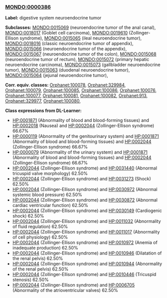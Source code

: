 
### [MONDO:0000386](http://purl.obolibrary.org/obo/MONDO_0000386)
**Label:** digestive system neuroendocrine tumor

**Subclasses:** [MONDO:0015069](http://purl.obolibrary.org/obo/MONDO_0015069) (neuroendocrine tumor of the anal canal), [MONDO:0018017](http://purl.obolibrary.org/obo/MONDO_0018017) (Goblet cell carcinoma), [MONDO:0019610](http://purl.obolibrary.org/obo/MONDO_0019610) (Zollinger-Ellison syndrome), [MONDO:0015065](http://purl.obolibrary.org/obo/MONDO_0015065) (ileal neuroendocrine tumor), [MONDO:0018016](http://purl.obolibrary.org/obo/MONDO_0018016) (classic neuroendocrine tumor of appendix), [MONDO:0015066](http://purl.obolibrary.org/obo/MONDO_0015066) (neuroendocrine tumor of the appendix), [MONDO:0015067](http://purl.obolibrary.org/obo/MONDO_0015067) (neuroendocrine tumor of the colon), [MONDO:0015068](http://purl.obolibrary.org/obo/MONDO_0015068) (neuroendocrine tumor of rectum), [MONDO:0015072](http://purl.obolibrary.org/obo/MONDO_0015072) (primary hepatic neuroendocrine carcinoma), [MONDO:0015073](http://purl.obolibrary.org/obo/MONDO_0015073) (gallbladder neuroendocrine tumor), [MONDO:0015063](http://purl.obolibrary.org/obo/MONDO_0015063) (duodenal neuroendocrine tumor), [MONDO:0015064](http://purl.obolibrary.org/obo/MONDO_0015064) (jejunal neuroendocrine tumor), 

**Corr. equiv. classes:** [Orphanet:100078](http://www.orpha.net/ORDO/Orphanet_100078), [Orphanet:329984](http://www.orpha.net/ORDO/Orphanet_329984), [Orphanet:100079](http://www.orpha.net/ORDO/Orphanet_100079), [Orphanet:100085](http://www.orpha.net/ORDO/Orphanet_100085), [Orphanet:100086](http://www.orpha.net/ORDO/Orphanet_100086), [Orphanet:100076](http://www.orpha.net/ORDO/Orphanet_100076), [Orphanet:100077](http://www.orpha.net/ORDO/Orphanet_100077), [Orphanet:100081](http://www.orpha.net/ORDO/Orphanet_100081), [Orphanet:100082](http://www.orpha.net/ORDO/Orphanet_100082), [Orphanet:913](http://www.orpha.net/ORDO/Orphanet_913), [Orphanet:329977](http://www.orpha.net/ORDO/Orphanet_329977), [Orphanet:100080](http://www.orpha.net/ORDO/Orphanet_100080), 

**Class expressions from DL-Learner:**

- [HP:0001871](http://purl.obolibrary.org/obo/HP_0001871) (Abnormality of blood and blood-forming tissues) and [HP:0002018](http://purl.obolibrary.org/obo/HP_0002018) (Nausea) and [HP:0002044](http://purl.obolibrary.org/obo/HP_0002044) (Zollinger-Ellison syndrome) 66.67%
- [HP:0000119](http://purl.obolibrary.org/obo/HP_0000119) (Abnormality of the genitourinary system) and [HP:0001871](http://purl.obolibrary.org/obo/HP_0001871) (Abnormality of blood and blood-forming tissues) and [HP:0002044](http://purl.obolibrary.org/obo/HP_0002044) (Zollinger-Ellison syndrome) 66.67%
- [HP:0000079](http://purl.obolibrary.org/obo/HP_0000079) (Abnormality of the urinary system) and [HP:0001871](http://purl.obolibrary.org/obo/HP_0001871) (Abnormality of blood and blood-forming tissues) and [HP:0002044](http://purl.obolibrary.org/obo/HP_0002044) (Zollinger-Ellison syndrome) 66.67%
- [HP:0002044](http://purl.obolibrary.org/obo/HP_0002044) (Zollinger-Ellison syndrome) and [HP:0031440](http://purl.obolibrary.org/obo/HP_0031440) (Abnormal tricuspid valve morphology) 62.50%
- [HP:0002044](http://purl.obolibrary.org/obo/HP_0002044) (Zollinger-Ellison syndrome) and [HP:0031273](http://purl.obolibrary.org/obo/HP_0031273) (Shock) 62.50%
- [HP:0002044](http://purl.obolibrary.org/obo/HP_0002044) (Zollinger-Ellison syndrome) and [HP:0030972](http://purl.obolibrary.org/obo/HP_0030972) (Abnormal systemic blood pressure) 62.50%
- [HP:0002044](http://purl.obolibrary.org/obo/HP_0002044) (Zollinger-Ellison syndrome) and [HP:0030872](http://purl.obolibrary.org/obo/HP_0030872) (Abnormal cardiac ventricular function) 62.50%
- [HP:0002044](http://purl.obolibrary.org/obo/HP_0002044) (Zollinger-Ellison syndrome) and [HP:0030149](http://purl.obolibrary.org/obo/HP_0030149) (Cardiogenic shock) 62.50%
- [HP:0002044](http://purl.obolibrary.org/obo/HP_0002044) (Zollinger-Ellison syndrome) and [HP:0011032](http://purl.obolibrary.org/obo/HP_0011032) (Abnormality of fluid regulation) 62.50%
- [HP:0002044](http://purl.obolibrary.org/obo/HP_0002044) (Zollinger-Ellison syndrome) and [HP:0011017](http://purl.obolibrary.org/obo/HP_0011017) (Abnormality of cell physiology) 62.50%
- [HP:0002044](http://purl.obolibrary.org/obo/HP_0002044) (Zollinger-Ellison syndrome) and [HP:0010972](http://purl.obolibrary.org/obo/HP_0010972) (Anemia of inadequate production) 62.50%
- [HP:0002044](http://purl.obolibrary.org/obo/HP_0002044) (Zollinger-Ellison syndrome) and [HP:0010946](http://purl.obolibrary.org/obo/HP_0010946) (Dilatation of the renal pelvis) 62.50%
- [HP:0002044](http://purl.obolibrary.org/obo/HP_0002044) (Zollinger-Ellison syndrome) and [HP:0010944](http://purl.obolibrary.org/obo/HP_0010944) (Abnormality of the renal pelvis) 62.50%
- [HP:0002044](http://purl.obolibrary.org/obo/HP_0002044) (Zollinger-Ellison syndrome) and [HP:0010446](http://purl.obolibrary.org/obo/HP_0010446) (Tricuspid stenosis) 62.50%
- [HP:0002044](http://purl.obolibrary.org/obo/HP_0002044) (Zollinger-Ellison syndrome) and [HP:0006705](http://purl.obolibrary.org/obo/HP_0006705) (Abnormality of the atrioventricular valves) 62.50%


